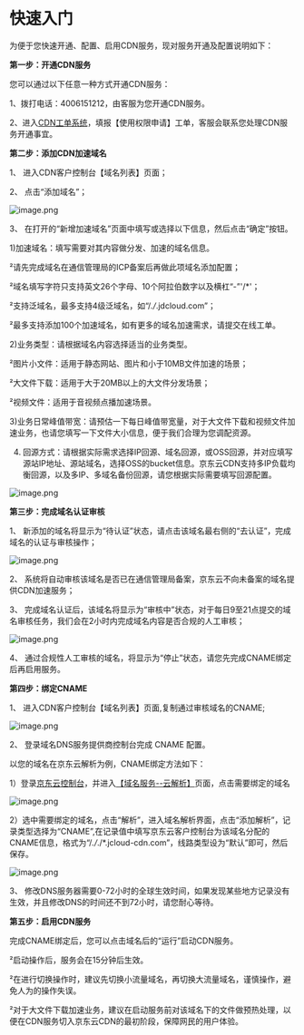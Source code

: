 # **快速入门**

为便于您快速开通、配置、启用CDN服务，现对服务开通及配置说明如下：

**第一步：开通CDN服务**

您可以通过以下任意一种方式开通CDN服务：

1、拨打电话：4006151212，由客服为您开通CDN服务。

2、进入[CDN工单系统](https://uc.jdcloud.com/myorder/form?cateId=3&questionId=20)，填报【使用权限申请】工单，客服会联系您处理CDN服务开通事宜。

**第二步：添加CDN加速域名**

1、 进入CDN客户控制台【域名列表】页面；

2、 点击“添加域名”；

![image.png](https://img1.jcloudcs.com/cms/2c5c61ed-968d-46cd-bb04-7ece86b1993120180423140715.png)

3、 在打开的“新增加速域名”页面中填写或选择以下信息，然后点击“确定”按钮。

1)加速域名：填写需要对其内容做分发、加速的域名信息。

²请先完成域名在通信管理局的ICP备案后再做此项域名添加配置；

²域名填写字符只支持英文26个字母、10个阿拉伯数字以及横杠“-”'/*'；

²支持泛域名，最多支持4级泛域名，如“/*./*.jdcloud.com”；

²最多支持添加100个加速域名，如有更多的域名加速需求，请提交在线工单。

2)业务类型：请根据域名内容选择适当的业务类型。

²图片小文件：适用于静态网站、图片和小于10MB文件加速的场景；

²大文件下载：适用于大于20MB以上的大文件分发场景；

²视频文件：适用于音视频点播加速场景。

3)业务日常峰值带宽：请预估一下每日峰值带宽量，对于大文件下载和视频文件加速业务，也请您填写一下文件大小信息，便于我们合理为您调配资源。

4) 回源方式：请根据实际需求选择IP回源、域名回源，或OSS回源，并对应填写源站IP地址、源站域名，选择OSS的bucket信息。京东云CDN支持多IP负载均衡回源，以及多IP、多域名备份回源，请您根据实际需要填写回源配置。

![image.png](https://img1.jcloudcs.com/cms/592cae81-fc1b-43ed-889a-9ebc26d73ab720180423141227.png)

**第三步：完成域名认证审核**

1、 新添加的域名将显示为“待认证”状态，请点击该域名最右侧的“去认证”，完成域名的认证与审核操作；

![image.png](https://img1.jcloudcs.com/cms/eef505c1-aec4-4b58-8a03-541cfafab01820180423141306.png)

2、 系统将自动审核该域名是否已在通信管理局备案，京东云不向未备案的域名提供CDN加速服务；

3、 完成域名认证后，该域名将显示为“审核中”状态，对于每日9至21点提交的域名审核任务，我们会在2小时内完成域名内容是否合规的人工审核；

![image.png](https://img1.jcloudcs.com/cms/e850171d-8d27-4ed2-8eca-0de0f5f1a09320180423141412.png)

4、 通过合规性人工审核的域名，将显示为“停止”状态，请您先完成CNAME绑定后再启用服务。

**第四步：绑定CNAME**

1、 进入CDN客户控制台【域名列表】页面,复制通过审核域名的CNAME;

![image.png](https://img1.jcloudcs.com/cms/3eb6b1f9-f6d3-49c1-a068-00e76009c93f20180423141523.png)

2、 登录域名DNS服务提供商控制台完成 CNAME 配置。

以您的域名在京东云解析为例，CNAME绑定方法如下：

1）登录[京东云控制台](https://www.jdcloud.com/index)，并进入[【域名服务--云解析】](https://dns-console.jdcloud.com/list)页面，点击需要绑定的域名

![image.png](https://img1.jcloudcs.com/cms/ae21571d-831b-49e2-bea1-be9661afa2d720180423141627.png)

2）选中需要绑定的域名，点击“解析”，进入域名解析界面，点击“添加解析”，记录类型选择为“CNAME”,在记录值中填写京东云客户控制台为该域名分配的CNAME信息，格式为“/*./*./*.jcloud-cdn.com”，线路类型设为“默认”即可，然后保存。

![image.png](https://img1.jcloudcs.com/cms/3ddf1f01-aafd-4a3f-a9d9-0ad7ab8ac4a820180320194422.png)

3、 修改DNS服务器需要0-72小时的全球生效时间，如果发现某些地方记录没有生效，并且修改DNS的时间还不到72小时，请您耐心等待。

**第五步：启用CDN服务**

完成CNAME绑定后，您可以点击域名后的“运行”启动CDN服务。

²启动操作后，服务会在15分钟后生效。

²在进行切换操作时，建议先切换小流量域名，再切换大流量域名，谨慎操作，避免人为的操作失误。

²对于大文件下载加速业务，建议在启动服务前对该域名下的文件做预热处理，以便在CDN服务切入京东云CDN的最初阶段，保障网民的用户体验。